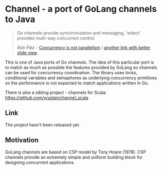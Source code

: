 # Channel - a port of GoLang channels to Java
> Go channels provide synchronization and messaging, 'select' provides multi-way concurrent control.
>
> _Rob Pike_ - [Concurrency is not parallelism](https://www.youtube.com/watch?v=oV9rvDllKEg)
/ [another link with better slide view](https://www.youtube.com/watch?v=qmg1CF3gZQ0)

This is one of Java ports of Go channels. The idea of this particular port is to match as much as possible the features
provided by GoLang so channels can be used for concurrency coordination. The library uses locks, conditional variables and
semaphores as underlying concurrency primitives so the performance is not expected to match applications written in Go.

There is also a sibling project - channels for Scala: https://github.com/yruslan/channel_scala

## Link

The project hasn't been released yet.

## Motivation
GoLang channels are based on CSP model by Tony Hoare (1978). CSP channels provide an extremely simple and uniform
building block for designing concurrent applications.  
